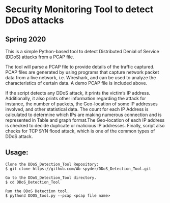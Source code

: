 # Security Monitoring Tool to detect DDoS attacks
## Spring 2020
This is a simple Python-based tool to detect Distributed Denial of Service (DDoS) attacks from a PCAP file.

The tool will parse a PCAP file to provide details of the traffic captured. PCAP files are generated
by using programs that capture network packet data from a live network, i.e. Wireshark, and can
be used to analyze the characteristics of certain data. A demo PCAP file is included above. 

If the script detects any DDoS attack, it prints the victim’s IP address. Additionally, it also prints other information regarding the attack for instance, the number of packets, the Geo-location of some IP addresses involved, and other statistical data. The count for each IP Address is calculated to determine which IPs are making numerous connection and is represented in Table and graph format.The Geo-location of each IP address is checked to decide duplicate or malicious IP addresses. Finally, script also checks for TCP SYN flood attack, which is one of the common types of DDoS attack.

## Usage:
```
Clone the DDoS_Detection_Tool Repository:
$ git clone https://github.com/Ab-spyder/DDoS_Detection_Tool.git

Go to the DDoS_Detection_Tool directory.
$ cd DDoS_Detection_Tool

Run the DDoS Detection tool.
$ python3 DDOS_tool.py --pcap <pcap file name>

```
